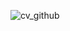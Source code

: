 ![cv_github](https://user-images.githubusercontent.com/17746286/51717611-9dd0d380-2028-11e9-9c7f-7ae2952a0e90.png)
